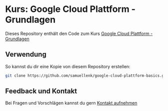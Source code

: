 # Kurs: Google Cloud Plattform - Grundlagen

Dieses Repository enthält den Code zum Kurs [Google Cloud Plattform - Grundlagen](https://www.udemy.com/course/google-cloud-plattform/?referralCode=E075BCAD8510454DCEF9)

## Verwendung

So kannst du dir eine Kopie von diesem Repository erstellen:

```bash
git clone https://github.com/samuellenk/google-cloud-plattform-basics.git
```

## Feedback und Kontakt

Bei Fragen und Vorschlägen kannst du gern [Kontakt aufnehmen](https://linux-trainings.de/kontakt/)
